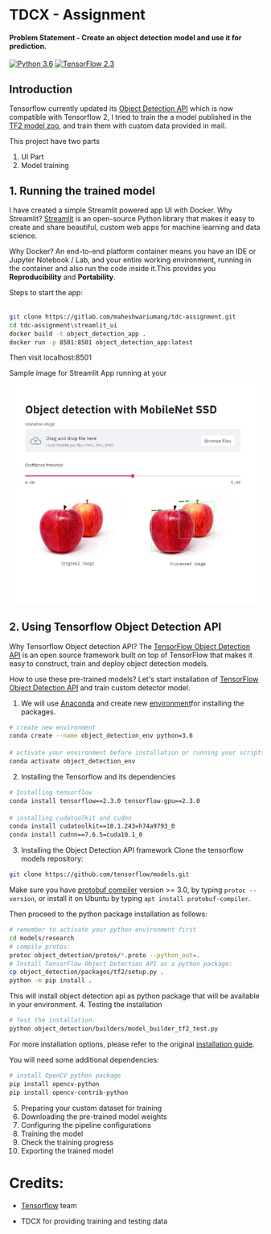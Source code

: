 # TDCX - Assignment

#### Problem Statement - Create an object detection model and use it for prediction.

[![Python 3.6](https://img.shields.io/badge/Python-3.6-3776AB)](https://www.python.org/downloads/release/python-360/)
[![TensorFlow 2.3](https://img.shields.io/badge/TensorFlow-2.3-FF6F00?logo=tensorflow)](https://github.com/tensorflow/tensorflow/releases/tag/v2.3.0)

## Introduction

Tensorflow currently updated its [Object Detection API](https://github.com/tensorflow/models/tree/master/research/object_detection) which is now compatible with Tensorflow 2,
I tried to train the a model published in the [TF2 model zoo](https://github.com/tensorflow/models/blob/master/research/object_detection/g3doc/tf2_detection_zoo.md), and train them with custom data provided in mail.

This project have two parts
1. UI Part
2. Model training


## 1. Running the trained model

I have created a simple Streamlit powered app UI with Docker.
Why Streamlit? 
[Streamlit](https://docs.streamlit.io/en/stable/) is an open-source Python library that makes it easy to create and share beautiful, custom web apps for machine learning and data science.

Why Docker? 
An end-to-end platform container means you have an IDE or Jupyter Notebook / Lab, and your entire working environment, running in the container and also run the code inside it.This provides you **Reproducibility** and **Portability**.

Steps to start the app:
```bash

git clone https://gitlab.com/maheshwariumang/tdc-assignment.git
cd tdc-assignment\streamlit_ui
docker build -t object_detection_app .
docker run -p 8501:8501 object_detection_app:latest

``` 
Then visit localhost:8501

Sample image for Streamlit App running at your 

![N|Solid](./images/streamlit_ui.jpg)

## 2. Using Tensorflow Object Detection API

Why Tensorflow Object detection API?
The [TensorFlow Object Detection API][tensorflowodapi] is an open source framework built on top of TensorFlow that makes it easy to construct, train and deploy object detection models.

How to use these pre-trained models?
Let's start installation of [TensorFlow Object Detection API][tensorflowodapi] and train custom detector model.
1. We will use [Anaconda](https://www.anaconda.com/products/individual) and create new [environment](https://docs.conda.io/projects/conda/en/latest/user-guide/tasks/manage-environments.html)for installing the packages.
```bash
# create new environment
conda create --name object_detection_env python=3.6

# activate your environment before installation or running your scripts 
conda activate object_detection_env
``` 
2. Installing the Tensorflow and its dependencies
```bash
# Installing tensorflow
conda install tensorflow==2.3.0 tensorflow-gpu==2.3.0

# installing cudatoolkit and cudnn
conda install cudatoolkit==10.1.243=h74a9793_0 
conda install cudnn==7.6.5=cuda10.1_0
``` 
3. Installing the Object Detection API framework
Clone the tensorflow models repository:
```bash
git clone https://github.com/tensorflow/models.git
```

Make sure you have [protobuf compiler](https://grpc.io/docs/protoc-installation/#install-using-a-package-manager) version >= 3.0, by typing `protoc --version`, or install it on Ubuntu by typing `apt install protobuf-compiler`.

Then proceed to the python package installation as follows:

```bash
# remember to activate your python environment first
cd models/research
# compile protos:
protoc object_detection/protos/*.proto --python_out=.
# Install TensorFlow Object Detection API as a python package:
cp object_detection/packages/tf2/setup.py .
python -m pip install .
```
This will install object detection api as python package that will be available in your environment.
4. Testing the installation
```bash
# Test the installation.
python object_detection/builders/model_builder_tf2_test.py
```

For more installation options, please refer to the original [installation guide](https://github.com/tensorflow/models/blob/master/research/object_detection/g3doc/tf2.md).

You will need some additional dependencies:

```bash
# install OpenCV python package
pip install opencv-python
pip install opencv-contrib-python
```
5. Preparing your custom dataset for training
6. Downloading the pre-trained model weights
7. Configuring the pipeline configurations
8. Training the model
9. Check the training progress
10. Exporting the trained model

# Credits:
- [Tensorflow][tensorflowodapi] team 
- TDCX for providing training and testing data

   [tensorflowodapi]: <https://github.com/tensorflow/models/tree/master/research/object_detection#tensorflow-object-detection-apir>

